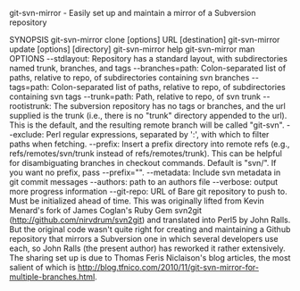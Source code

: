  git-svn-mirror - Easily set up and maintain a mirror of a Subversion
    repository

SYNOPSIS
    git-svn-mirror clone [options] URL [destination]
    git-svn-mirror update [options] [directory]
    git-svn-mirror help
    git-svn-mirror man
OPTIONS
    --stdlayout: Repository has a standard layout, with subdirectories named
    trunk, branches, and tags
    --branches=path: Colon-separated list of paths, relative to repo, of
    subdirectories containing svn branches
    --tags=path: Colon-separated list of paths, relative to repo, of
    subdirectories containing svn tags
    --trunk=path: Path, relative to repo, of svn trunk
    --rootistrunk: The subversion repository has no tags or branches, and the
    url supplied is the trunk (i.e., there is no "trunk" directory appended to
    the url). This is the default, and the resulting remote branch will be
    called "git-svn".
    --exclude: Perl regular expressions, separated by ':', with which to
    filter paths when fetching.
    --prefix: Insert a prefix directory into remote refs (e.g.,
    refs/remotes/svn/trunk instead of refs/remotes/trunk). This can be helpful
    for disambiguating branches in checkout commands. Default is "svn/". If
    you want no prefix, pass --prefix="".
    --metadata: Include svn metadata in git commit messages
    --authors: path to an authors file
    --verbose: output more progress information
    --git-repo: URL of Bare git repository to push to. Must be initialized
    ahead of time.
    This was originally lifted from Kevin Menard's fork of James Coglan's Ruby
    Gem svn2git (http://github.com/nirvdrum/svn2git) and translated into Perl5
    by John Ralls. But the original code wasn't quite right for creating and
    maintaining a Github repository that mirrors a Subversion one in which
    several developers use each, so John Ralls (the present author) has
    reworked it rather extensively. The sharing set up is due to Thomas Feris
    Niclaison's blog articles, the most salient of which is
    http://blog.tfnico.com/2010/11/git-svn-mirror-for-multiple-branches.html.
 
